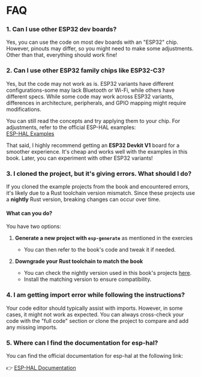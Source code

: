 # FAQ


### 1. Can I use other ESP32 dev boards?

Yes, you can use the code on most dev boards with an "ESP32" chip. However, pinouts may differ, so you might need to make some adjustments. Other than that, everything should work fine!

### 2. Can I use other ESP32 family chips like ESP32-C3?  
Yes, but the code may not work as is. ESP32 variants have different configurations-some may lack Bluetooth or Wi-Fi, while others have different specs. While some code may work across ESP32 variants, differences in architecture, peripherals, and GPIO mapping might require modifications.  

You can still read the concepts and try applying them to your chip. For adjustments, refer to the official ESP-HAL examples:  
[ESP-HAL Examples](https://github.com/esp-rs/esp-hal/tree/main/examples)

That said, I highly recommend getting an **ESP32 Devkit V1** board for a smoother experience. It's cheap and works well with the examples in this book. Later, you can experiment with other ESP32 variants!

### 3. I cloned the project, but it's giving errors. What should I do?  

If you cloned the example projects from the book and encountered errors, it's likely due to a Rust toolchain version mismatch. Since these projects use a **nightly** Rust version, breaking changes can occur over time.  

#### What can you do?  
You have two options:  

1. **Generate a new project with `esp-generate`**  as mentioned in the exercies
   - You can then refer to the book's code and tweak it if needed.  

2. **Downgrade your Rust toolchain to match the book**  
   - You can check the nightly version used in this book's projects [here](./dev-env.md#toolchains-for-risc-v-and-xtensa-targets).  
   - Install the matching version to ensure compatibility.  

### 4. I am getting import error while following the instructions?

Your code editor should typically assist with imports. However, in some cases, it might not work as expected. You can always cross-check your code with the "full code" section or clone the project to compare and add any missing imports.

### 5. Where can I find the documentation for esp-hal?
You can find the official documentation for esp-hal at the following link:

👉 [ESP-HAL Documentation](https://docs.espressif.com/projects/rust/esp-hal/1.0.0-beta.0/)

